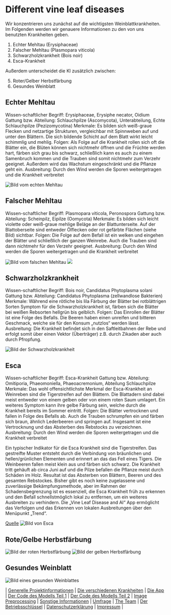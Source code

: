 # Different vine leaf diseases

Wir konzentrieren uns zunächst auf die wichtigsten Weinblattkrankheiten. Im Folgenden werden wir genauere Informationen zu den von uns benutzten Krankheiten geben.

1. Echter Mehltau (Erysiphaceae)
2. Falscher Mehltau (Plasmopara viticola)
3. Schwarzholzkrankheit (Bois noir)
4. Esca-Krankheit

Außerdem unterscheidet die KI zusätzlich zwischen:

5. Roter/Gelber Herbstfärbung
6. Gesundes Weinblatt

## Echter Mehltau

Wissen-schaftlicher Begriff:	Erysiphaceae, Erysiphe necator, Oidium
Gattung bzw. Abteilung:	Schlauchpilze (Ascomycota), Unterabteilung, Echte Schlauchpilze (Pezizomycotina)
Merkmale:	Es bilden sich weiß-graue Flecken und netzartige Strukturen, vergleichbar mit Spinnweben auf und unter den Blättern. Die sich bildende Schicht auf dem Blatt wirkt leicht schimmlig und mehlig.
Folgen:	Als Folge auf die Krankheit rollen sich oft die Blätter ein, die Blüten können sich nichtmehr öffnen und die Früchte werden hart, färben sich grau bis schwarz, schließlich kann es auch zu einem Samenbruch kommen und die Trauben sind somit nichtmehr zum Verzehr geeignet. Außerdem wird das Wachstum eingeschränkt und die Pflanze geht ein.
Ausbreitung:	Durch den Wind werden die Sporen weitergetragen und die Krankheit verbreitet

![Bild vom echten Mehltau](./DSC_0036.JPG)

## Falscher Mehltau
Wissen-schaftlicher Begriff: Plasmopara viticola, Peronospora
Gattung bzw. Abteilung: Scheinpilz, Eipilze (Oomycota)
Merkmale: Es bilden sich leicht violette oder weiß-graue mehlige Beläge an der Blattunterseite. Auf der Blattoberseite sind entweder Ölflecken oder rot gefärbte Flächen (siehe Bild) sichtbar.
Folgen: Die Folge auf dem Befall ist ein welken und eingehen der Blätter und schließlich der ganzen Weinrebe. Auch die Trauben sind dann nichtmehr für den Verzehr geeignet.
Ausbreitung: Durch den Wind werden die Sporen weitergetragen und die Krankheit verbreitet

![Bild vom falschen Mehltau](./DSC_0159.JPG)
![](./f34c1f70-5f11-45e7-83aa-af7534d35027.jpg)
## Schwarzholzkrankheit

Wissen-schaftlicher Begriff: Bois noir, Candidatus Phytoplasma solani
Gattung bzw. Abteilung: Candidatus Phytoplasma (zellwandlose Bakterien)
Merkmale: Während eine rötliche bis lila Färbung der Blätter bei rotblättrigen Sorten Symptom für die Schwarzholzkrankheit ist, färben sich die Blätter bei weißen Rebsorten hellgrün bis gelblich.
Folgen: Das Einrollen der Blätter ist eine Folge des Befalls. Die Beeren haben einen unreifen und bitteren Geschmack, welche sie für den Konsum „nutzlos“ werden lässt.
Ausbreitung: Die Krankheit befindet sich in den Saftleitbahnen der Rebe und erfolgt somit über einen Vektor (Überträger) z.B. durch Zikaden aber auch durch Pfropfung.

![Bild der Schwarzholzkrankheit](./Schwarzholzkrankheit_Bild.jpg)
## Esca

Wissen-schaftlicher Begriff: Esca-Krankheit
Gattung bzw. Abteilung: Omitiporia, Phaeomoniella, Phaeoacremonium, Abteilung Schlauchpilze
Merkmale: Das wohl offensichtlichste Merkmal der Esca-Krankheit an Weinreben sind die Tigerstreifen auf den Blättern. Die Blattadern sind dabei meist entweder von einem gelben oder von einem roten Saum umlagert. Ein weiteres Symptom kann ihre gelbe Färbung sein, welche durch die Krankheit bereits im Sommer eintritt.
Folgen: Die Blätter vertrocknen und fallen in Folge des Befalls ab. Auch die Trauben schrumpfen ein und färben sich braun, ähnlich Lederbeeren und springen auf. Insgesamt ist eine Vertrocknung und das Absterben des Rebstocks zu verzeichnen.
Ausbreitung: Durch den Wind werden die Sporen weitergetragen und die Krankheit verbreitet

Ein typischer Indikator für die Esca Krankheit sind die Tigerstreifen. Das gestreifte Muster entsteht durch die Verbindung von bräunlichen und hellen/grünlichen Elementen und erinnert an das das Fell eines Tigers. Die Weinbeeren fallen meist klein aus und färben sich schwarz.
Die Krankheit tritt gehäuft ab circa Juni auf und die Pilze befallen die Pflanze meist durch Schäden im Holz.
Resultat ist das Absterben von Blättern, Beeren und des gesamten Rebstockes. Bisher gibt es noch keine zugelassene und zuverlässige Bekämpfungsmethode, aber im Rahmen der Schadensbegrenzung ist es essenziell, die Esca Krankheit früh zu erkennen und den Befall schnellstmöglich lokal zu entfernen, um ein weiteres Ausbreiten zu verhindern.
Die „Vine Leaf Disease and AI“ App ermöglicht das Verfolgen und das Erkennen von lokalen Ausbreitungen über den Menüpunkt „Trend“.


[Quelle](https://www.iva.de/iva-magazin/forschung-technik/die-esca-krankheit-breitet-sich-aus)
![Bild von Esca](./esca.JPG)

## Rote/Gelbe Herbstfärbung
![Bild der roten Herbstfärbung](./Rote_Herbstfärbung.jpg)
![Bild der gelben Herbstfärbung](./Gelbe_Herbstfärbung.jpg)
## Gesundes Weinblatt
![Bild eines gesunden Weinblattes](./Gesundes_Weinblatt.jpg)

| [Generelle Projektinformationen](https://matheli.github.io/Vine-leaf-diseases-and-AI/) | [Die verschiedenen Krankheiten](https://matheli.github.io/Vine-leaf-diseases-and-AI/Different-diseases) | [Die App](https://matheli.github.io/Vine-leaf-diseases-and-AI/App) | [Der Code des Modells Teil 1](https://matheli.github.io/Vine-leaf-diseases-and-AI/Code) | [Der Code des Modells Teil 2](https://matheli.github.io/Vine-leaf-diseases-and-AI/Code2) | [Image Preprocessing](https://matheli.github.io/Vine-leaf-diseases-and-AI/ImagePreprocessing) | [Sonstige Informationen](https://matheli.github.io/Vine-leaf-diseases-and-AI/Sonstiges) | [Umfrage](https://matheli.github.io/Vine-leaf-diseases-and-AI/Survey) | [The Team](https://matheli.github.io/Vine-leaf-diseases-and-AI/Team) | [Der Betriebsschlüssel](https://matheli.github.io/Vine-leaf-diseases-and-AI/Betriebsschl%C3%BCssel) | [Datenschutzerklärung](https://matheli.github.io/Vine-leaf-diseases-and-AI/Datenschutzerklärung) | [Impressum](https://matheli.github.io/Vine-leaf-diseases-and-AI/Impressum) |

